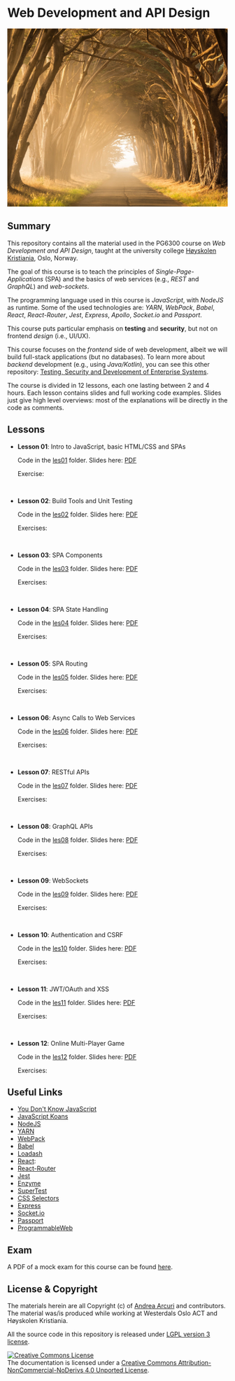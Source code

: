 # Web Development and API Design


![](docs/img/stephen-leonardi-369733-unsplash-compressed.jpg "Photo by Stephen Leonardi on Unsplash")

## Summary

This repository contains all the material used in the PG6300 course 
on *Web Development and API Design*, taught at 
the university college [Høyskolen Kristiania](https://kristiania.no/), Oslo, Norway.

The goal of this course is to teach the principles of *Single-Page-Applications* (SPA)
and the basics of web services (e.g., *REST* and *GraphQL*) and *web-sockets*.

The programming language used in this course is *JavaScript*, with *NodeJS* as runtime.
Some of the used technologies are: *YARN*, *WebPack*, *Babel*, *React*, *React-Router*, 
*Jest*, *Express*, *Apollo*, *Socket.io* and *Passport*. 

This course puts particular emphasis on **testing** and **security**, but not on 
frontend *design* (i.e., UI/UX).

This course focuses on the *frontend* side of web development, albeit
we will build full-stack applications (but no databases).
To learn more about *backend* development (e.g., using *Java/Kotlin*), you can see this
other repository: [Testing, Security and Development of Enterprise Systems](https://github.com/arcuri82/testing_security_development_enterprise_systems).

The course is divided in 12 lessons, each one lasting between 2 and 4 hours.
Each lesson contains slides and full working code examples. 
Slides just give high level overviews: most of the explanations will be directly in
the code as comments. 

## Lessons

* **Lesson 01**: Intro to JavaScript, basic HTML/CSS and SPAs

  Code in the [les01](les01) folder. Slides here: [PDF](docs/slides/lesson_01.pdf)  

  Exercise: 

<br />

* **Lesson 02**: Build Tools and Unit Testing

  Code in the [les02](les02) folder. Slides here: [PDF](docs/slides/lesson_0.pdf)  
   
  Exercises: 
  
<br />

* **Lesson 03**: SPA Components

  Code in the [les03](les03) folder. Slides here: [PDF](docs/slides/lesson_0.pdf)  
   
  Exercises: 

<br />

* **Lesson 04**: SPA State Handling

  Code in the [les04](les04) folder. Slides here: [PDF](docs/slides/lesson_0.pdf)  
   
  Exercises: 

<br />

* **Lesson 05**: SPA Routing

  Code in the [les05](les05) folder. Slides here: [PDF](docs/slides/lesson_0.pdf)  
   
  Exercises: 

<br />

* **Lesson 06**: Async Calls to Web Services

  Code in the [les06](les06) folder. Slides here: [PDF](docs/slides/lesson_0.pdf)  
   
  Exercises: 

<br />


* **Lesson 07**: RESTful APIs

  Code in the [les07](les07) folder. Slides here: [PDF](docs/slides/lesson_0.pdf)  
   
  Exercises: 

<br />

* **Lesson 08**: GraphQL APIs

  Code in the [les08](les08) folder. Slides here: [PDF](docs/slides/lesson_0.pdf)  
   
  Exercises: 

<br />

* **Lesson 09**: WebSockets

  Code in the [les09](les09) folder. Slides here: [PDF](docs/slides/lesson_0.pdf)  
   
  Exercises: 

<br />

* **Lesson 10**: Authentication and CSRF

  Code in the [les10](les10) folder. Slides here: [PDF](docs/slides/lesson_0.pdf)  
   
  Exercises: 
    

<br />

* **Lesson 11**: JWT/OAuth and XSS

  Code in the [les11](les11) folder. Slides here: [PDF](docs/slides/lesson_0.pdf)  
   
  Exercises: 


<br />

* **Lesson 12**: Online Multi-Player Game

  Code in the [les12](les12) folder. Slides here: [PDF](docs/slides/lesson_12.pdf)

  Exercises: 

## Useful Links

* [You Don't Know JavaScript](https://github.com/getify/You-Dont-Know-JS)
* [JavaScript Koans](https://github.com/liammclennan/JavaScript-Koans)      
* [NodeJS](https://nodejs.org/)
* [YARN](https://yarnpkg.com)
* [WebPack](https://webpack.js.org)
* [Babel](https://babeljs.io/)
* [Loadash](https://lodash.com)
* [React](https://reactjs.org):
* [React-Router](https://reacttraining.com/react-router)
* [Jest](https://github.com/facebook/jest)
* [Enzyme](https://github.com/airbnb/enzyme)
* [SuperTest](https://github.com/visionmedia/supertest)
* [CSS Selectors](https://www.w3schools.com/cssref/css_selectors.asp)
* [Express](http://expressjs.com/)
* [Socket.io](https://socket.io/)
* [Passport](http://www.passportjs.org/)
* [ProgrammableWeb](http://www.programmableweb.com/)


## Exam

A PDF of a mock exam for this course can be found [here](docs/pg6300_mock_exam.pdf). 

## License & Copyright

The materials herein are all Copyright (c) of [Andrea Arcuri](http://www.arcuriandrea.org) 
and contributors.
The material was/is produced while working at 
Westerdals Oslo ACT and Høyskolen Kristiania.

All the source code in this repository is released under 
[LGPL version 3 license](LICENSE).

<a rel="license" href="http://creativecommons.org/licenses/by-nc-nd/4.0/">
<img alt="Creative Commons License" style="border-width:0" 
src="https://i.creativecommons.org/l/by-nc-nd/4.0/88x31.png" /></a>
<br />
The documentation is licensed under a <a rel="license" href="http://creativecommons.org/licenses/by-nc-nd/4.0/">Creative Commons Attribution-NonCommercial-NoDerivs 4.0 Unported License</a>.

